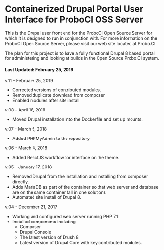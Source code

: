 # Containerized Drupal Portal User Interface for ProboCI OSS Server
This is the Drupal user front end for the ProboCI Open Source Server for which it is designed to run in conjunction with. For more information on the ProboCI Open Source Server, please visit our web site located at Probo.CI

The plan for this project is to have a fully functional Drupal 8 based portal for administering and looking at builds in the Open Source Probo.CI system.

#### Last Updated: February 25, 2019

v.11 - February 25, 2019
  - Corrected versions of contributed modules.
  - Removed duplicate download from composer
  - Enabled modules after site install

v.08 - April 16, 2018
  - Moved Drupal installation into the Dockerfile and set up mounts.

v.07 - March 5, 2018
  - Added PHPMyAdmin to the repository

v.06 - March 4, 2018
  - Added ReactJS workflow for interface on the theme.

v.05 - January 17, 2018
  - Removed Drupal from the installation and installing from composer directly.
  - Adds MariaDB as part of the container so that web server and database are on the same container (all in one solution).
  - Automated site install of Drupal 8.

v.04 - December 21, 2017
  - Working and configured web server running PHP 7.1
  - Installed components including
    - Composer
    - Drupal Console
    - The latest version of Drush 8
    - Latest version of Drupal Core with key contributed modules.
